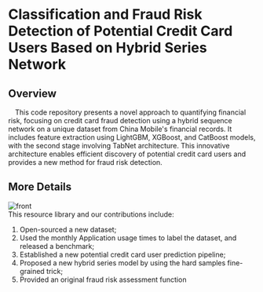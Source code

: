 # Classification and Fraud Risk Detection of Potential Credit Card Users Based on Hybrid Series Network
## Overview
&ensp;&ensp;This code repository presents a novel approach to quantifying financial risk, focusing on credit card fraud detection using a hybrid sequence network on a unique dataset from China Mobile's financial records. It includes feature extraction using LightGBM, XGBoost, and CatBoost models, with the second stage involving TabNet architecture. This innovative architecture enables efficient discovery of potential credit card users and provides a new method for fraud risk detection.

## More Details

![front](https://github.com/AVTA2024/overall_figure.png)<br>
This resource library and our contributions include:<br>
1. Open-sourced a new dataset;<br>
2. Used the monthly Application usage times to label the dataset, and released a benchmark;<br>
3. Established a new potential credit card user prediction pipeline;<br>
4. Proposed a new hybrid series model by using the hard samples fine-grained trick;<br>
5. Provided an original fraud risk assessment function<br>
